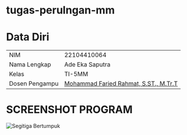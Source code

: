 # tugas-perulngan-mm

# Data Diri

|  |  |
|--|--|
| NIM | 22104410064 |
| Nama Lengkap | Ade Eka Saputra |
| Kelas | TI-5MM |
| Dosen Pengampu | [Mohammad Faried Rahmat, S.ST., M.Tr.T](https://github.com/fariedrahmat) |

# SCREENSHOT PROGRAM 
![Segitiga Bertumpuk]([https://github.com/KyzutoGH/Grafika-Komputer-TugasLooping/blob/main/Looping.png](https://github.com/adeee12345/tugas-perulngan-mm/blob/main/WhatsApp%20Image%202024-11-11%20at%2013.39.34_8a02247e.jpg))

